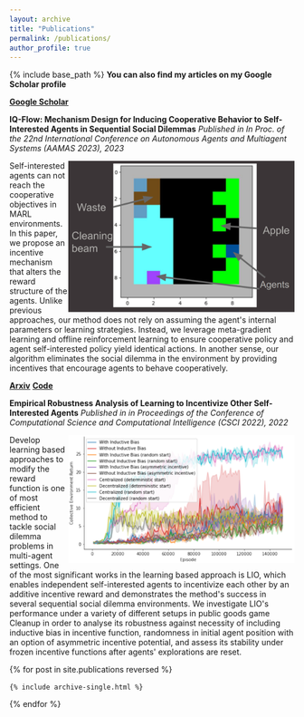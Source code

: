 ```yaml
---
layout: archive
title: "Publications"
permalink: /publications/
author_profile: true
---
```


{% include base_path %}
**You can also find my articles on my Google Scholar profile**

[**Google Scholar**](https://scholar.google.com/citations?user=KkoiLS4AAAAJ&hl=en&oi=ao)



**IQ-Flow: Mechanism Design for Inducing Cooperative Behavior to Self-Interested Agents in Sequential Social Dilemmas**
*Published in In Proc. of the 22nd International Conference on Autonomous Agents and Multiagent Systems (AAMAS 2023), 2023*


<img style="float: right;" src="/images/cleanup.png" width='400' />

Self-interested agents can not reach the cooperative objectives in MARL environments. In this paper, we propose an incentive mechanism that alters the reward structure of the agents. Unlike previous approaches, our method does not rely on assuming the agent's internal parameters or learning strategies. Instead, we leverage meta-gradient learning and offline reinforcement learning to ensure cooperative policy and agent self-interested policy yield identical actions. In another sense, our algorithm eliminates the social dilemma in the environment by providing incentives that encourage agents to behave cooperatively.

[**Arxiv**](https://arxiv.org/abs/2302.14604)
[**Code**](https://github.com/data-and-decision-lab/IQ-Flow)


**Empirical Robustness Analysis of Learning to Incentivize Other Self-Interested Agents**
*Published in in Proceedings of the Conference of Computational Science and Computational Intelligence (CSCI 2022), 2022*


<img style="float: right;" src="/images/big_all.png" width='400' />


Develop learning based approaches to modify the reward function is one of most efficient method to tackle social dilemma problems in multi-agent settings. One of the most significant works in the learning based approach is LIO, which enables independent self-interested agents to incentivize each other by an additive incentive reward and demonstrates the method's success in several sequential social dilemma environments. We investigate LIO's performance under a variety of different setups in public goods game Cleanup in order to analyse its robustness against necessity of including inductive bias in incentive function, randomness in initial agent position with an option of asymmetric incentive potential, and assess its stability under frozen incentive functions after agents' explorations are reset.


{% for post in site.publications reversed %}

    {% include archive-single.html %}

{% endfor %}
